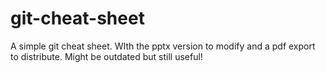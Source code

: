git-cheat-sheet
===============

A simple git cheat sheet. WIth the pptx version to modify and a pdf export to distribute.
Might be outdated but still useful!
